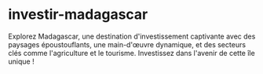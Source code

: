 # investir-madagascar
Explorez Madagascar, une destination d'investissement captivante avec des paysages époustouflants, une main-d'œuvre dynamique, et des secteurs clés comme l'agriculture et le tourisme. Investissez dans l'avenir de cette île unique !
